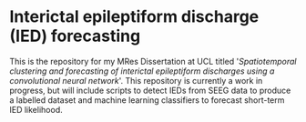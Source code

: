 # Interictal epileptiform discharge (IED) forecasting

This is the repository for my MRes Dissertation at UCL titled '*Spatiotemporal clustering and forecasting of interictal epileptiform discharges using a convolutional neural network*'. This repository is currently a work in progress, but  will include scripts to detect IEDs from SEEG data to produce a labelled dataset and machine learning classifiers to forecast short-term IED likelihood.
